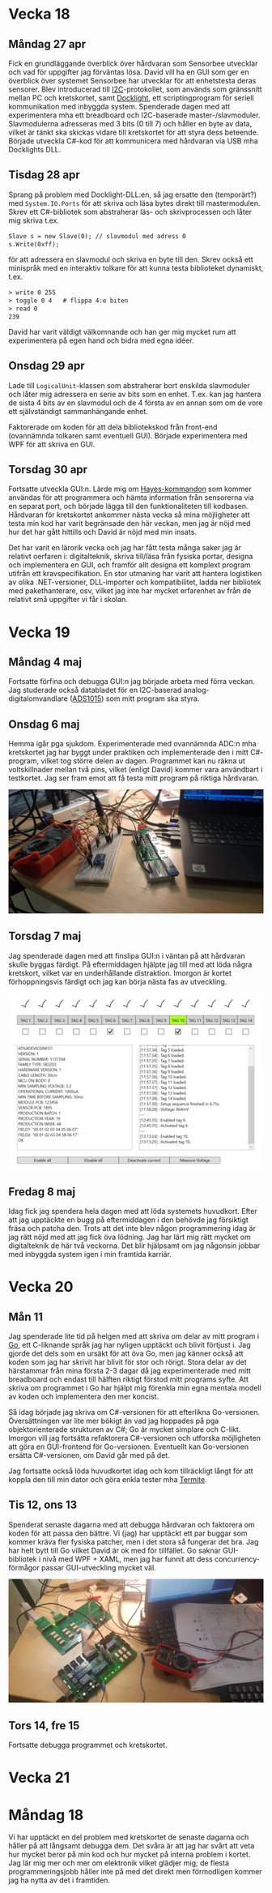 # Vecka 18

## Måndag 27 apr

Fick en grundläggande överblick över hårdvaran som Sensorbee utvecklar och vad för uppgifter jag förväntas lösa. David vill ha en GUI som ger en överblick över systemet Sensorbee har utvecklar för att enhetstesta deras sensorer. Blev introducerad till [I2C](https://en.wikipedia.org/wiki/I%C2%B2C)-protokollet, som används som gränssnitt mellan PC och kretskortet, samt [Docklight](https://docklight.de/), ett scriptingprogram för seriell kommunikation med inbyggda system. Spenderade dagen med att experimentera mha ett breadboard och I2C-baserade master-/slavmoduler. Slavmodulerna adresseras med 3 bits (0 till 7) och håller en byte av data, vilket är tänkt ska skickas vidare till kretskortet för att styra dess beteende. Började utveckla C#-kod för att kommunicera med hårdvaran via USB mha Docklights DLL.

## Tisdag 28 apr

Sprang på problem med Docklight-DLL:en, så jag ersatte den (temporärt?) med `System.IO.Ports` för att skriva och läsa bytes direkt till mastermodulen. Skrev ett C#-bibliotek som abstraherar läs- och skrivprocessen och låter mig skriva t.ex.

```
Slave s = new Slave(0); // slavmodul med adress 0
s.Write(0xff);
```

för att adressera en slavmodul och skriva en byte till den. Skrev också ett minispråk med en interaktiv tolkare för att kunna testa biblioteket dynamiskt, t.ex.

```
> write 0 255
> toggle 0 4   # flippa 4:e biten
> read 0
239
```

David har varit väldigt välkomnande och han ger mig mycket rum att experimentera på egen hand och bidra med egna idéer.

## Onsdag 29 apr

Lade till `LogicalUnit`-klassen som abstraherar bort enskilda slavmoduler och låter mig adressera en serie av bits som en enhet. T.ex. kan jag hantera de sista 4 bits av en slavmodul och de 4 första av en annan som om de vore ett självständigt sammanhängande enhet.

Faktorerade om koden för att dela bibliotekskod från front-end (ovannämnda tolkaren samt eventuell GUI). Började experimentera med WPF för att skriva en GUI.

## Torsdag 30 apr

Fortsatte utveckla GUI:n. Lärde mig om [Hayes-kommandon](https://en.wikipedia.org/wiki/Hayes_command_set) som kommer användas för att programmera och hämta information från sensorerna via en separat port, och började lägga till den funktionaliteten till kodbasen. Hårdvaran för kretskortet ankommer nästa vecka så mina möjligheter att testa min kod har varit begränsade den här veckan, men jag är nöjd med hur det har gått hittills och David är nöjd med min insats.

Det har varit en lärorik vecka och jag har fått testa många saker jag är relativt oerfaren i: digitalteknik, skriva till/läsa från fysiska portar, designa och implementera en GUI, och framför allt designa ett komplext program utifrån ett kravspecifikation. En stor utmaning har varit att hantera logistiken av olika .NET-versioner, DLL-importer och kompatibilitet, ladda ner bibliotek med pakethanterare, osv, vilket jag inte har mycket erfarenhet av från de relativt små uppgifter vi får i skolan.

# Vecka 19

## Måndag 4 maj

Fortsatte förfina och debugga GUI:n jag började arbeta med förra veckan. Jag studerade också databladet för en I2C-baserad analog-digitalomvandlare ([ADS1015](https://www.adafruit.com/product/1083)) som mitt program ska styra.

## Onsdag 6 maj

Hemma igår pga sjukdom. Experimenterade med ovannämnda ADC:n mha kretskortet jag har byggt under praktiken och implementerade den i mitt C#-program, vilket tog större delen av dagen. Programmet kan nu räkna ut voltskillnader mellan två pins, vilket (enligt David) kommer vara användbart i testkortet. Jag ser fram emot att få testa mitt program på riktiga hårdvaran.

![Kretskort](img/kretskort-0506.jpg)

## Torsdag 7 maj

Jag spenderade dagen med att finslipa GUI:n i väntan på att hårdvaran skulle byggas färdigt. På eftermiddagen hjälpte jag till med att löda några kretskort, vilket var en underhållande distraktion. Imorgon är kortet förhoppningsvis färdigt och jag kan börja nästa fas av utveckling.

![Program](img/program_v19.png)

## Fredag 8 maj

Idag fick jag spendera hela dagen med att löda systemets huvudkort. Efter att jag upptäckte en bugg på eftermiddagen i den behövde jag försiktigt fräsa och patcha den. Trots att det inte blev någon programmering idag är jag rätt nöjd med att jag fick öva lödning. Jag har lärt mig rätt mycket om digitalteknik de här två veckorna. Det blir hjälpsamt om jag någonsin jobbar med inbyggda system igen i min framtida karriär.

# Vecka 20

## Mån 11

Jag spenderade lite tid på helgen med att skriva om delar av mitt program i [Go](https://golang.org/), ett C-liknande språk jag har nyligen upptäckt och blivit förtjust i. Jag gjorde det dels som en ursäkt för att öva Go, men jag känner också att koden som jag har skrivit har blivit för stor och rörigt. Stora delar av det härstammar från mina första 2-3 dagar då jag experimenterade med mitt breadboard och endast till hälften riktigt förstod mitt programs syfte. Att skriva om programmet i Go har hjälpt mig förenkla min egna mentala modell av koden och implementera den mer koncist.

Så idag började jag skriva om C#-versionen för att efterlikna Go-versionen. Översättningen var lite mer bökigt än vad jag hoppades på pga objektorienterade strukturen av C#; Go är mycket simplare och C-likt. Imorgon vill jag fortsätta refaktorera C#-versionen och utforska möjligheten att göra en GUI-frontend för Go-versionen. Eventuellt kan Go-versionen ersätta C#-versionen, om David går med på det.

Jag fortsatte också löda huvudkortet idag och kom tillräckligt långt för att koppla den till min dator och göra enkla tester mha [Termite](https://www.compuphase.com/software_termite.htm).

## Tis 12, ons 13

Spenderat senaste dagarna med att debugga hårdvaran och faktorera om koden för att passa den bättre. Vi (jag) har upptäckt ett par buggar som kommer kräva fler fysiska patcher, men i det stora så fungerar det bra. Jag har helt bytt till Go vilket David är ok med för tillfället. Go saknar GUI-bibliotek i nivå med WPF + XAML, men jag har funnit att dess concurrency-förmågor passar GUI-utveckling mycket väl.

![Kretskort](img/kretskort-0513.jpg)

## Tors 14, fre 15

Fortsatte debugga programmet och kretskortet.

# Vecka 21

# Måndag 18

Vi har upptäckt en del problem med kretskortet de senaste dagarna och håller på att långsamt debugga dem. Det svåra är att jag har svårt att veta hur mycket beror på min kod och hur mycket på interna problem i kortet. Jag lär mig mer och mer om elektronik vilket glädjer mig; de flesta programmeringsjobb håller inte på med det direkt men förmodligen kommer jag ha nytta av det i framtiden.
